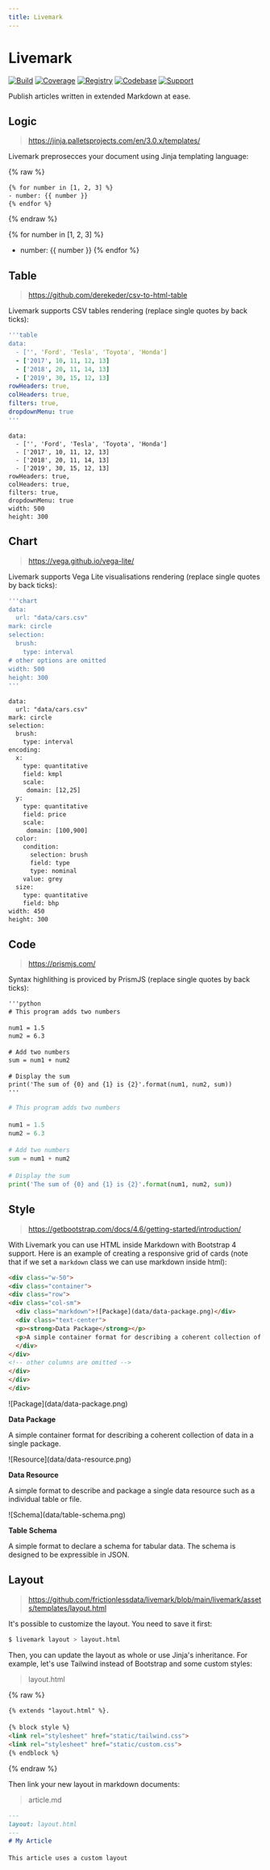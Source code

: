 ```yaml
---
title: Livemark
---
```


# Livemark

[![Build](https://img.shields.io/github/workflow/status/frictionlessdata/livemark/general/main)](https://github.com/frictionlessdata/livemark/actions)
[![Coverage](https://img.shields.io/codecov/c/github/frictionlessdata/livemark/main)](https://codecov.io/gh/frictionlessdata/livemark)
[![Registry](https://img.shields.io/pypi/v/livemark.svg)](https://pypi.python.org/pypi/livemark)
[![Codebase](https://img.shields.io/badge/codebase-github-brightgreen)](https://github.com/frictionlessdata/livemark)
[![Support](https://img.shields.io/badge/support-discord-brightgreen)](https://discord.com/channels/695635777199145130/695635777199145133)

Publish articles written in extended Markdown at ease.

## Logic

> https://jinja.palletsprojects.com/en/3.0.x/templates/

Livemark preprosecces your document using Jinja templating language:

{% raw %}
```markup
{% for number in [1, 2, 3] %}
- number: {{ number }}
{% endfor %}
```
{% endraw %}

{% for number in [1, 2, 3] %}
- number: {{ number }}
{% endfor %}

## Table

> https://github.com/derekeder/csv-to-html-table

Livemark supports CSV tables rendering (replace single quotes by back ticks):

```yaml
'''table
data:
  - ['', 'Ford', 'Tesla', 'Toyota', 'Honda']
  - ['2017', 10, 11, 12, 13]
  - ['2018', 20, 11, 14, 13]
  - ['2019', 30, 15, 12, 13]
rowHeaders: true,
colHeaders: true,
filters: true,
dropdownMenu: true
'''
```

```table
data:
  - ['', 'Ford', 'Tesla', 'Toyota', 'Honda']
  - ['2017', 10, 11, 12, 13]
  - ['2018', 20, 11, 14, 13]
  - ['2019', 30, 15, 12, 13]
rowHeaders: true,
colHeaders: true,
filters: true,
dropdownMenu: true
width: 500
height: 300
```

## Chart

> https://vega.github.io/vega-lite/

Livemark supports Vega Lite visualisations rendering (replace single quotes by back ticks):

```yaml
'''chart
data:
  url: "data/cars.csv"
mark: circle
selection:
  brush:
    type: interval
# other options are omitted
width: 500
height: 300
'''
```

```chart
data:
  url: "data/cars.csv"
mark: circle
selection:
  brush:
    type: interval
encoding:
  x:
    type: quantitative
    field: kmpl
    scale:
     domain: [12,25]
  y:
    type: quantitative
    field: price
    scale:
     domain: [100,900]
  color:
    condition:
      selection: brush
      field: type
      type: nominal
    value: grey
  size:
    type: quantitative
    field: bhp
width: 450
height: 300
```

## Code

> https://prismjs.com/

Syntax highlithing is proviced by PrismJS (replace single quotes by back ticks):

```markup
'''python
# This program adds two numbers

num1 = 1.5
num2 = 6.3

# Add two numbers
sum = num1 + num2

# Display the sum
print('The sum of {0} and {1} is {2}'.format(num1, num2, sum))
'''
```

```python
# This program adds two numbers

num1 = 1.5
num2 = 6.3

# Add two numbers
sum = num1 + num2

# Display the sum
print('The sum of {0} and {1} is {2}'.format(num1, num2, sum))
```

## Style

> https://getbootstrap.com/docs/4.6/getting-started/introduction/

With Livemark you can use HTML inside Markdown with Bootstrap 4 support. Here is an example of creating a responsive grid of cards (note that if we set a `markdown` class we can use markdown inside html):

```html
<div class="w-50">
<div class="container">
<div class="row">
<div class="col-sm">
  <div class="markdown">![Package](data/data-package.png)</div>
  <div class="text-center">
  <p><strong>Data Package</strong></p>
  <p>A simple container format for describing a coherent collection of data in a single package.</p>
  </div>
</div>
<!-- other columns are omitted -->
</div>
</div>
</div>
```

<div class="w-50">
<div class="container">
<div class="row">
<div class="col-sm">
  <div class="markdown">![Package](data/data-package.png)</div>
  <div class="text-center">
  <p><strong>Data Package</strong></p>
  <p>A simple container format for describing a coherent collection of data in a single package.</p>
  </div>
</div>
<div class="col-sm markdown">
  <div class="markdown">![Resource](data/data-resource.png)</div>
  <div class="text-center">
  <p><strong>Data Resource</strong></p>
  <p>A simple format to describe and package a single data resource such as a individual table or file.</p>
  </div>
</div>
<div class="col-sm markdown">
  <div class="markdown">![Schema](data/table-schema.png)</div>
  <div class="text-center">
  <p><strong>Table Schema</strong></p>
  <p>A simple format to declare a schema for tabular data. The schema is designed to be expressible in JSON.</p>
  </div>
</div>
</div>
</div>
</div>

## Layout

> https://github.com/frictionlessdata/livemark/blob/main/livemark/assets/templates/layout.html

It's possible to customize the layout. You need to save it first:

```bash
$ livemark layout > layout.html
```

Then, you can update the layout as whole or use Jinja's inheritance. For example, let's use Tailwind instead of Bootstrap and some custom styles:

> layout.html

{% raw %}
```html
{% extends "layout.html" %}.

{% block style %}
<link rel="stylesheet" href="static/tailwind.css">
<link rel="stylesheet" href="static/custom.css">
{% endblock %}
```
{% endraw %}

Then link your new layout in markdown documents:

> article.md

```md
---
layout: layout.html
---
# My Article

This article uses a custom layout
```
